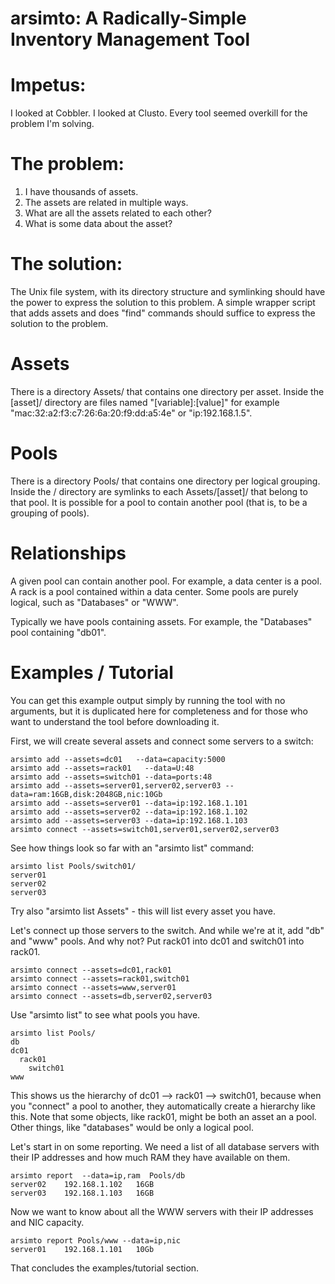 arsimto: A Radically-Simple Inventory Management Tool
=====================================================

Impetus:
========

I looked at Cobbler. I looked at Clusto. Every tool seemed overkill for the problem I'm solving.

The problem:
============

1. I have thousands of assets.
2. The assets are related in multiple ways.
3. What are all the assets related to each other?
4. What is some data about the asset?

The solution:
=============

The Unix file system, with its directory structure and symlinking should have the power to express the solution to this problem. A simple wrapper script that adds assets and does "find" commands should suffice to express the solution to the problem.

Assets
======

There is a directory Assets/ that contains one directory per asset. Inside the [asset]/ directory are files named "[variable]:[value]" for example "mac:32:a2:f3:c7:26:6a:20:f9:dd:a5:4e" or "ip:192.168.1.5".

Pools
=====

There is a directory Pools/ that contains one directory per logical grouping. Inside the <pool>/ directory are symlinks to each Assets/[asset]/ that belong to that pool. It is possible for a pool to contain another pool (that is, to be a grouping of pools).

Relationships
=============

A given pool can contain another pool. For example, a data center is a pool. A rack is a pool contained within a data center. Some pools are purely logical, such as "Databases" or "WWW".

Typically we have pools containing assets. For example, the "Databases" pool containing "db01".

Examples / Tutorial
===================

You can get this example output simply by running the tool with no arguments, but it is duplicated here for completeness and for those who want to understand the tool before downloading it.

First, we will create several assets and connect some servers to a switch:

    arsimto add --assets=dc01   --data=capacity:5000
    arsimto add --assets=rack01   --data=U:48
    arsimto add --assets=switch01 --data=ports:48
    arsimto add --assets=server01,server02,server03 --data=ram:16GB,disk:2048GB,nic:10Gb
    arsimto add --assets=server01 --data=ip:192.168.1.101
    arsimto add --assets=server02 --data=ip:192.168.1.102
    arsimto add --assets=server03 --data=ip:192.168.1.103
    arsimto connect --assets=switch01,server01,server02,server03
    
See how things look so far with an "arsimto list" command:

    arsimto list Pools/switch01/
    server01
    server02
    server03

Try also "arsimto list Assets" - this will list every asset you have.

Let's connect up those servers to the switch. And while we're at it, add "db" and "www" pools. And why not? Put rack01 into dc01 and switch01 into rack01.
    
    arsimto connect --assets=dc01,rack01
    arsimto connect --assets=rack01,switch01
    arsimto connect --assets=www,server01
    arsimto connect --assets=db,server02,server03

Use "arsimto list" to see what pools you have.

    arsimto list Pools/
    db
    dc01
      rack01
        switch01
    www

This shows us the hierarchy of dc01 --> rack01 --> switch01, because when you "connect" a pool to another, they automatically create a hierarchy like this. Note that some objects, like rack01, might be both an asset an a pool. Other things, like "databases" would be only a logical pool.

Let's start in on some reporting. We need a list of all database servers with their IP addresses and how much RAM they have available on them.

    arsimto report  --data=ip,ram  Pools/db
    server02	192.168.1.102	16GB
    server03	192.168.1.103	16GB

Now we want to know about all the WWW servers with their IP addresses and NIC capacity.
    
    arsimto report Pools/www --data=ip,nic
    server01	192.168.1.101	10Gb

That concludes the examples/tutorial section.

